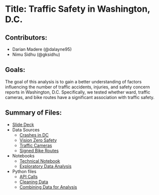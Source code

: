 # Title: Traffic Safety in Washington, D.C.

## Contributors:
- Darian Madere (@dalayne95) 
- Nimu Sidhu (@gksidhu)

## Goals:
The goal of this analysis is to gain a better understanding of factors influencing the number of traffic accidents, injuries, and safety concern reports in Washington, D.C. Specifically, we tested whether ward, traffic cameras, and bike routes have a significant association with traffic safety.

## Summary of Files: 
- [Slide Deck](https://github.com/dalayne95/DC-Crashes/blob/master/Presentation/Traffic%20Safety%20in%20DC.pdf)
- Data Sources
  - [Crashes in DC](https://opendata.dc.gov/datasets/crashes-in-dc/data)
  - [Vision Zero Safety](https://opendata.dc.gov/datasets/vision-zero-safety/)
  - [Traffic Cameras](https://opendata.dc.gov/datasets/traffic-camera)
  - [Signed Bike Routes](https://opendata.dc.gov/datasets/signed-bike-routes/data)
- Notebooks 
  - [Technical Notebook](https://github.com/dalayne95/DC-Crashes/blob/master/Notebooks/Technical_notebook.ipynb)
  - [Exploratory Data Analysis](https://github.com/dalayne95/DC-Crashes/blob/master/Notebooks/EDA.ipynb)
- Python files 
  - [API Calls](https://github.com/dalayne95/DC-Crashes/blob/master/Python_files/CallAPIs.py)
  - [Cleaning Data](https://github.com/dalayne95/DC-Crashes/blob/master/Python_files/Clean_Orig_Data.py)
  - [Combining Data for Analysis](https://github.com/dalayne95/DC-Crashes/blob/master/Python_files/Create_Aggregate_Datasets.py)
